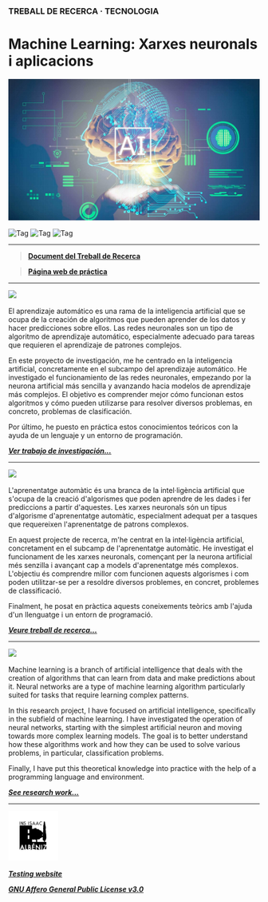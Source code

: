 ### TREBALL DE RECERCA · TECNOLOGIA

# Machine Learning: Xarxes neuronals i aplicacions

![Banner](docs/files/2.jpg)

![Tag](https://img.shields.io/badge/Realitzat_per-Víctor_Huertes_Montes-1DB4BF)
![Tag](https://img.shields.io/badge/Supervisat_per-Miguel_Ángel_Marín-E6CE81)
![Tag](https://img.shields.io/badge/Durant_el_curs-Batxillerat_2022-E38336)

---

> [**Document del Treball de Recerca**](docs/original.pdf)

> [**Página web de práctica**](https://zvictorium.github.io/classifier/)

---

<img src="https://www.speedrun.com/images/flags/es.png" style="height: 15px">

El aprendizaje automático es una rama de la inteligencia artificial que se ocupa de la creación de algoritmos que pueden aprender de los datos y hacer predicciones sobre ellos. Las redes neuronales son un tipo de algoritmo de aprendizaje automático, especialmente adecuado para tareas que requieren el aprendizaje de patrones complejos.

En este proyecto de investigación, me he centrado en la inteligencia artificial, concretamente en el subcampo del aprendizaje automático. He investigado el funcionamiento de las redes neuronales, empezando por la neurona artificial más sencilla y avanzando hacia modelos de aprendizaje más complejos. El objetivo es comprender mejor cómo funcionan estos algoritmos y cómo pueden utilizarse para resolver diversos problemas, en concreto, problemas de clasificación.

Por último, he puesto en práctica estos conocimientos teóricos con la ayuda de un lenguaje y un entorno de programación.

[***Ver trabajo de investigación...***](docs/spanish.md)

---

<img src="https://www.speedrun.com/images/flags/es/ct.png" style="height: 15px">

L'aprenentatge automàtic és una branca de la intel·ligència artificial que s'ocupa de la creació d'algorismes que poden aprendre de les dades i fer prediccions a partir d'aquestes. Les xarxes neuronals són un tipus d'algorisme d'aprenentatge automàtic, especialment adequat per a tasques que requereixen l'aprenentatge de patrons complexos.

En aquest projecte de recerca, m'he centrat en la intel·ligència artificial, concretament en el subcamp de l'aprenentatge automàtic. He investigat el funcionament de les xarxes neuronals, començant per la neurona artificial més senzilla i avançant cap a models d'aprenentatge més complexos. L'objectiu és comprendre millor com funcionen aquests algorismes i com poden utilitzar-se per a resoldre diversos problemes, en concret, problemes de classificació.

Finalment, he posat en pràctica aquests coneixements teòrics amb l'ajuda d'un llenguatge i un entorn de programació.

[***Veure treball de recerca...***](docs/catalan.md)

---

<img src="https://www.speedrun.com/images/flags/gb.png" style="height: 15px">

Machine learning is a branch of artificial intelligence that deals with the creation of algorithms that can learn from data and make predictions about it. Neural networks are a type of machine learning algorithm particularly suited for tasks that require learning complex patterns.

In this research project, I have focused on artificial intelligence, specifically in the subfield of machine learning. I have investigated the operation of neural networks, starting with the simplest artificial neuron and moving towards more complex learning models. The goal is to better understand how these algorithms work and how they can be used to solve various problems, in particular, classification problems.

Finally, I have put this theoretical knowledge into practice with the help of a programming language and environment.

[***See research work...***](docs/english.md)

---

<img src="docs/files/3.png" alt="Logo" width="100" height="100">

[***Testing website***](https://zvictorium.github.io/classifier/)

[***GNU Affero General Public License v3.0***](LICENSE)
